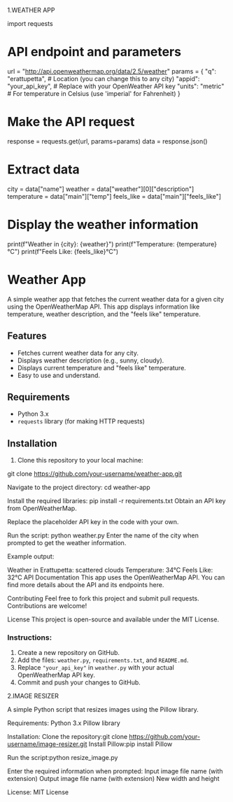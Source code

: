 1.WEATHER APP

import requests

# API endpoint and parameters
url = "http://api.openweathermap.org/data/2.5/weather"
params = {
    "q": "erattupetta",  # Location (you can change this to any city)
    "appid": "your_api_key",  # Replace with your OpenWeather API key
    "units": "metric"  # For temperature in Celsius (use 'imperial' for Fahrenheit)
}

# Make the API request
response = requests.get(url, params=params)
data = response.json()

# Extract data
city = data["name"]
weather = data["weather"][0]["description"]
temperature = data["main"]["temp"]
feels_like = data["main"]["feels_like"]

# Display the weather information
print(f"Weather in {city}: {weather}")
print(f"Temperature: {temperature}°C")
print(f"Feels Like: {feels_like}°C")

# Weather App

A simple weather app that fetches the current weather data for a given city using the OpenWeatherMap API. This app displays information like temperature, weather description, and the "feels like" temperature.

## Features

- Fetches current weather data for any city.
- Displays weather description (e.g., sunny, cloudy).
- Displays current temperature and "feels like" temperature.
- Easy to use and understand.

## Requirements

- Python 3.x
- `requests` library (for making HTTP requests)

## Installation

1. Clone this repository to your local machine:

git clone https://github.com/your-username/weather-app.git

Navigate to the project directory:
cd weather-app

Install the required libraries:
pip install -r requirements.txt
Obtain an API key from OpenWeatherMap.

Replace the placeholder API key in the code with your own.

Run the script:
python weather.py
Enter the name of the city when prompted to get the weather information.

Example output:

Weather in Erattupetta: scattered clouds
Temperature: 34°C
Feels Like: 32°C
API Documentation
This app uses the OpenWeatherMap API. You can find more details about the API and its endpoints here.

Contributing
Feel free to fork this project and submit pull requests. Contributions are welcome!

License
This project is open-source and available under the MIT License.



### Instructions:
1. Create a new repository on GitHub.
2. Add the files: `weather.py`, `requirements.txt`, and `README.md`.
3. Replace `"your_api_key"` in `weather.py` with your actual OpenWeatherMap API key.
4. Commit and push your changes to GitHub.

2.IMAGE RESIZER

A simple Python script that resizes images using the Pillow library.

Requirements:
Python 3.x
Pillow library

Installation:
Clone the repository:git clone https://github.com/your-username/image-resizer.git
Install Pillow:pip install Pillow

Run the script:python resize_image.py

Enter the required information when prompted:
Input image file name (with extension)
Output image file name (with extension)
New width and height

License:
MIT License

